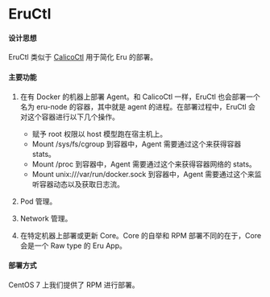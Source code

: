 # EruCtl

#### 设计思想

EruCtl 类似于 [CalicoCtl](https://github.com/projectcalico/calicoctl) 用于简化 Eru 的部署。

#### 主要功能

1. 在有 Docker 的机器上部署 Agent。和 CalicoCtl 一样，EruCtl 也会部署一个名为 eru-node 的容器，其中就是 agent 的进程。在部署过程中，EruCtl 会对这个容器进行以下几个操作。

    * 赋予 root 权限以 host 模型跑在宿主机上。
    * Mount /sys/fs/cgroup 到容器中，Agent 需要通过这个来获得容器 stats。
    * Mount /proc 到容器中，Agent 需要通过这个来获得容器网络的 stats。
    * Mount unix:///var/run/docker.sock 到容器中，Agent 需要通过这个来监听容器动态以及获取日志流。

2. Pod 管理。
3. Network 管理。
4. 在特定机器上部署或更新 Core。Core 的自举和 RPM 部署不同的在于，Core 会是一个 Raw type 的 Eru App。

#### 部署方式

CentOS 7 上我们提供了 RPM 进行部署。